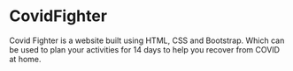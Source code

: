 # CovidFighter
Covid Fighter is a website built using HTML, CSS and Bootstrap. Which can be used to plan your activities for 14 days to help you recover from COVID at home.
